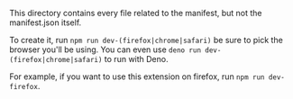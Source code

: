 This directory contains every file related to the manifest, but not the manifest.json itself.

To create it, run `npm run dev-(firefox|chrome|safari)` be sure to pick the browser you'll be using.
You can even use `deno run dev-(firefox|chrome|safari)` to run with Deno.

For example, if you want to use this extension on firefox, run `npm run dev-firefox`.
